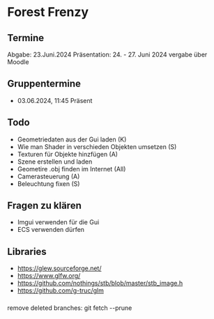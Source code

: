# Forest Frenzy 

## Termine

Abgabe:  23.Juni.2024
Präsentation: 24. - 27. Juni 2024 vergabe über Moodle

## Gruppentermine

- 03.06.2024, 11:45 Präsent 

## Todo

- Geometriedaten aus der Gui laden (K)
- Wie man Shader in verschieden Objekten umsetzen (S)
- Texturen für Objekte hinzfügen (A)
- Szene erstellen und laden 
- Geometire .obj finden im Internet (All)
- Camerasteuerung (A)
- Beleuchtung fixen (S)


## Fragen zu klären

- Imgui verwenden für die Gui
- ECS verwenden dürfen

## Libraries 

- https://glew.sourceforge.net/
- https://www.glfw.org/
- https://github.com/nothings/stb/blob/master/stb_image.h
- https://github.com/g-truc/glm

###
remove deleted branches: git fetch --prune 